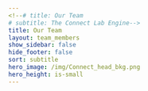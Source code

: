```yaml
---
<!--# title: Our Team
# subtitle: The Connect Lab Engine-->
title: Our Team
layout: team_members
show_sidebar: false
hide_footer: false
sort: subtitle
hero_image: /img/Connect_head_bkg.png
hero_height: is-small
---
```

 